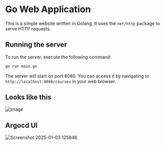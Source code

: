 # Go Web Application

This is a simple website written in Golang. It uses the `net/http` package to serve HTTP requests.

## Running the server

To run the server, execute the following command:

```bash
go run main.go
```

The server will start on port 8080. You can access it by navigating to `http://localhost:8080/courses` in your web browser.

## Looks like this

![image](https://github.com/user-attachments/assets/0ac7d411-d8f1-442a-93e5-6bbbe3e0b50c)

## Argocd UI

![Screenshot 2025-01-03 125846](https://github.com/user-attachments/assets/5021dc82-4ff5-4f86-887e-bf6016e29abe)





